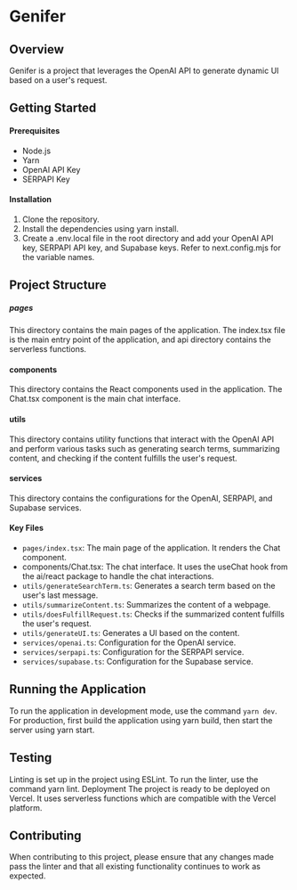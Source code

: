 # Genifer

## Overview

Genifer is a project that leverages the OpenAI API to generate dynamic UI based on a user's request.

## Getting Started

#### Prerequisites

- Node.js
- Yarn
- OpenAI API Key
- SERPAPI Key

#### Installation

1. Clone the repository.
2. Install the dependencies using yarn install.
3. Create a .env.local file in the root directory and add your OpenAI API key, SERPAPI API key, and Supabase keys. Refer to next.config.mjs for the variable names.

## Project Structure

##### pages

This directory contains the main pages of the application. The index.tsx file is the main entry point of the application, and api directory contains the serverless functions.

#### components

This directory contains the React components used in the application. The Chat.tsx component is the main chat interface.

#### utils

This directory contains utility functions that interact with the OpenAI API and perform various tasks such as generating search terms, summarizing content, and checking if the content fulfills the user's request.

#### services

This directory contains the configurations for the OpenAI, SERPAPI, and Supabase services.

#### Key Files

- `pages/index.tsx`: The main page of the application. It renders the Chat component.
- components/Chat.tsx: The chat interface. It uses the useChat hook from the ai/react package to handle the chat interactions.
- `utils/generateSearchTerm.ts`: Generates a search term based on the user's last message.
- `utils/summarizeContent.ts`: Summarizes the content of a webpage.
- `utils/doesFulfillRequest.ts`: Checks if the summarized content fulfills the user's request.
- `utils/generateUI.ts`: Generates a UI based on the content.
- `services/openai.ts`: Configuration for the OpenAI service.
- `services/serpapi.ts`: Configuration for the SERPAPI service.
- `services/supabase.ts`: Configuration for the Supabase service.

## Running the Application

To run the application in development mode, use the command `yarn dev`. For production, first build the application using yarn build, then start the server using yarn start.

## Testing

Linting is set up in the project using ESLint. To run the linter, use the command yarn lint.
Deployment
The project is ready to be deployed on Vercel. It uses serverless functions which are compatible with the Vercel platform.

## Contributing

When contributing to this project, please ensure that any changes made pass the linter and that all existing functionality continues to work as expected.
